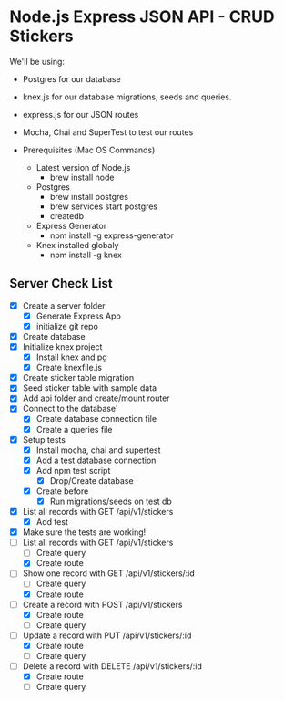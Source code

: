 # Node.js Express JSON API - CRUD Stickers

We'll be using:
* Postgres for our database
* knex.js for our database migrations, seeds and queries.
* express.js for our JSON routes
* Mocha, Chai and SuperTest to test our routes

* Prerequisites (Mac OS Commands)
  * Latest version of Node.js
    * brew install node
  * Postgres
    * brew install postgres
    * brew services start postgres
    * createdb
  * Express Generator
    * npm install -g express-generator
  * Knex installed globaly
    * npm install -g knex

## Server Check List
* [x] Create a server folder
  * [x] Generate Express App
  * [x] initialize git repo
* [x] Create database
* [x] Initialize knex project
  * [x] Install knex and pg
  * [x] Create knexfile.js
* [x] Create sticker table migration
* [x] Seed sticker table with sample data
* [x] Add api folder and create/mount router
* [x] Connect to the database'
  * [x] Create database connection file
  * [x] Create a queries file
* [x] Setup tests
  * [x] Install mocha, chai and supertest
  * [x] Add a test database connection
  * [x] Add npm test script
    * [x] Drop/Create database
  * [x] Create before
    * [x] Run migrations/seeds on test db
* [x] List all records with GET /api/v1/stickers
    * [x] Add test
* [x] Make sure the tests are working!
* [ ] List all records with GET /api/v1/stickers
  * [ ] Create query
  * [x] Create route
* [ ] Show one record with GET /api/v1/stickers/:id
  * [ ] Create query
  * [x] Create route
* [ ] Create a record with POST /api/v1/stickers
  * [x] Create route
  * [ ] Create query
* [ ] Update a record with PUT /api/v1/stickers/:id
  * [x] Create route
  * [ ] Create query
* [ ] Delete a record with DELETE /api/v1/stickers/:id
  * [x] Create route
  * [ ] Create query
